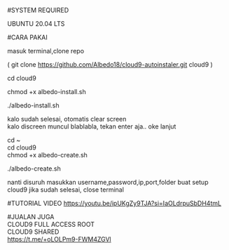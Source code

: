 #SYSTEM REQUIRED <p>

UBUNTU 20.04 LTS

#CARA PAKAI <p>
masuk terminal,clone repo <p>
( git clone https://github.com/Albedo18/cloud9-autoinstaler.git cloud9 )<p>
cd cloud9 <p> 
chmod +x albedo-install.sh <p>
./albedo-install.sh <p>

kalo sudah selesai, otomatis clear screen<br>
kalo discreen muncul blablabla, tekan enter aja.. oke lanjut <p>

cd ~ <br>
cd cloud9 <br>
chmod +x albedo-create.sh <p>
./albedo-create.sh <p>
nanti disuruh masukkan username,password,ip,port,folder buat setup cloud9
jika sudah selesai, close terminal <p>

#TUTORIAL VIDEO
https://youtu.be/ipUKgZy9TJA?si=IaOLdrpuSbDH4tmL <p>

#JUALAN JUGA <br>
CLOUD9 FULL ACCESS ROOT<br>
CLOUD9 SHARED<br>
https://t.me/+oLOLPm9-FWM4ZGVl
